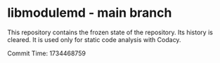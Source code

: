 # libmodulemd - main branch

This repository contains the frozen state of the repository.
Its history is cleared. It is used only for static code
analysis with Codacy.

Commit Time: 1734468759